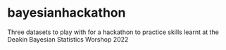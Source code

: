 # bayesianhackathon
Three datasets to play with for a hackathon to practice skills learnt at the Deakin Bayesian Statistics Worshop 2022
